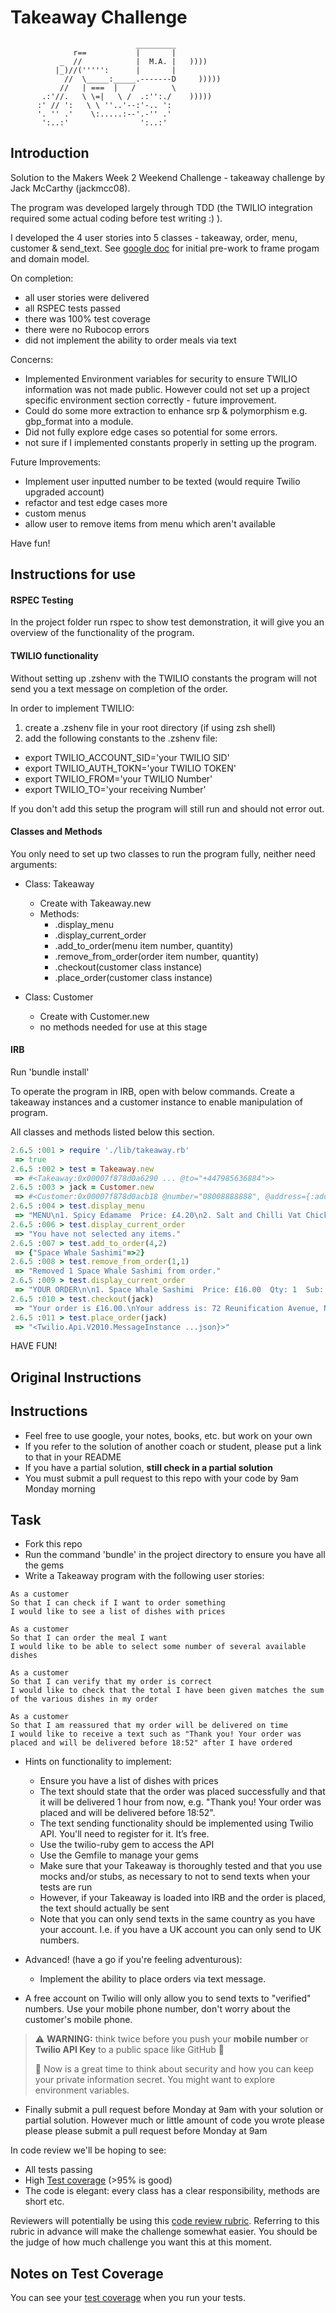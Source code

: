Takeaway Challenge
==================

```
                            _________
              r==           |       |
           _  //            |  M.A. |   ))))
          |_)//(''''':      |       |
            //  \_____:_____.-------D     )))))
           //   | ===  |   /        \
       .:'//.   \ \=|   \ /  .:'':./    )))))
      :' // ':   \ \ ''..'--:'-.. ':
      '. '' .'    \:.....:--'.-'' .'
       ':..:'                ':..:'

 ```

Introduction
---------

Solution to the Makers Week 2 Weekend Challenge - takeaway challenge by Jack McCarthy (jackmcc08).

The program was developed largely through TDD (the TWILIO integration required some actual coding before test writing :) ).

I developed the 4 user stories into 5 classes - takeaway, order, menu, customer & send_text. See [google doc](https://docs.google.com/document/d/119-FgcFIqvIv14avQnq6bQnjIslTz9yxshp36d3w1Xo/edit?usp=sharing) for initial pre-work to frame progam and domain model.

On completion:
- all user stories were delivered
- all RSPEC tests passed
- there was 100% test coverage
- there were no Rubocop errors
- did not implement the ability to order meals via text

Concerns:
- Implemented Environment variables for security to ensure TWILIO information was not made public. However could not set up a project specific environment section correctly - future improvement.
- Could do some more extraction to enhance srp & polymorphism e.g. gbp_format into a module.
- Did not fully explore edge cases so potential for some errors.
- not sure if I implemented constants properly in setting up the program.

Future Improvements:
- Implement user inputted number to be texted (would require Twilio upgraded account)
- refactor and test edge cases more
- custom menus
- allow user to remove items from menu which aren't available

Have fun!

Instructions for use
----------
#### RSPEC Testing
In the project folder run rspec to show test demonstration, it will give you an overview of the functionality of the program.

#### TWILIO functionality
Without setting up .zshenv with the TWILIO constants the program will not send you a text message on completion of the order.

In order to implement TWILIO:
1. create a .zshenv file in your root directory (if using zsh shell)
2. add the following constants to the .zshenv file:
- export TWILIO_ACCOUNT_SID='your TWILIO SID'
- export TWILIO_AUTH_TOKN='your TWILIO TOKEN'
- export TWILIO_FROM='your TWILIO Number'
- export TWILIO_TO='your receiving Number'

If you don't add this setup the program will still run and should not error out.

#### Classes and Methods

You only need to set up two classes to run the program fully, neither need arguments:
- Class: Takeaway
  - Create with Takeaway.new
  - Methods:
    - .display_menu
    - .display_current_order
    - .add_to_order(menu item number, quantity)
    - .remove_from_order(order item number, quantity)
    - .checkout(customer class instance)
    - .place_order(customer class instance)

- Class: Customer
  - Create with Customer.new
  - no methods needed for use at this stage

#### IRB

Run 'bundle install'

To operate the program in IRB, open with below commands. Create a takeaway instances and a customer instance to enable manipulation of program.

All classes and methods listed below this section.

```ruby
2.6.5 :001 > require './lib/takeaway.rb'
 => true
2.6.5 :002 > test = Takeaway.new
 => #<Takeaway:0x00007f878d0a6290 ... @to="+447985636884">>
2.6.5 :003 > jack = Customer.new
 => #<Customer:0x00007f878d0acb18 @number="08008888888", @address={:address=>"72 Reunification Avenue, New Tokyo, UNC", :post_code=>"12NE XS9"}, @payment={:type=>"credit_card", :number=>78385283584, :expiry_date=>"12/77", :ccc=>888}>
2.6.5 :004 > test.display_menu
 => "MENU\n1. Spicy Edamame  Price: £4.20\n2. Salt and Chilli Vat Chicken Strips  Price: £5.20\n3. Tempura Seaweed Fish  Price: £8.00\n4. Space Whale Sashimi  Price: £16.00\n5. Venerable Dragon Roll  Price: £9.80"
2.6.5 :006 > test.display_current_order
 => "You have not selected any items."
2.6.5 :007 > test.add_to_order(4,2)
 => {"Space Whale Sashimi"=>2}
2.6.5 :008 > test.remove_from_order(1,1)
 => "Removed 1 Space Whale Sashimi from order."
2.6.5 :009 > test.display_current_order
 => "YOUR ORDER\n\n1. Space Whale Sashimi  Price: £16.00  Qty: 1  Sub: £16.00\n\nTOTAL: £16.00"
2.6.5 :010 > test.checkout(jack)
 => "Your order is £16.00.\nYour address is: 72 Reunification Avenue, New Tokyo, UNC, 12NE XS9\nYour number is: 08008888888\n\nPlease press PLACE ORDER to confirm."
2.6.5 :011 > test.place_order(jack)
 => "<Twilio.Api.V2010.MessageInstance ...json}>"

 ```

HAVE FUN!

## Original Instructions

Instructions
-------

* Feel free to use google, your notes, books, etc. but work on your own
* If you refer to the solution of another coach or student, please put a link to that in your README
* If you have a partial solution, **still check in a partial solution**
* You must submit a pull request to this repo with your code by 9am Monday morning

Task
-----

* Fork this repo
* Run the command 'bundle' in the project directory to ensure you have all the gems
* Write a Takeaway program with the following user stories:

```
As a customer
So that I can check if I want to order something
I would like to see a list of dishes with prices

As a customer
So that I can order the meal I want
I would like to be able to select some number of several available dishes

As a customer
So that I can verify that my order is correct
I would like to check that the total I have been given matches the sum of the various dishes in my order

As a customer
So that I am reassured that my order will be delivered on time
I would like to receive a text such as "Thank you! Your order was placed and will be delivered before 18:52" after I have ordered
```

* Hints on functionality to implement:
  * Ensure you have a list of dishes with prices
  * The text should state that the order was placed successfully and that it will be delivered 1 hour from now, e.g. "Thank you! Your order was placed and will be delivered before 18:52".
  * The text sending functionality should be implemented using Twilio API. You'll need to register for it. It’s free.
  * Use the twilio-ruby gem to access the API
  * Use the Gemfile to manage your gems
  * Make sure that your Takeaway is thoroughly tested and that you use mocks and/or stubs, as necessary to not to send texts when your tests are run
  * However, if your Takeaway is loaded into IRB and the order is placed, the text should actually be sent
  * Note that you can only send texts in the same country as you have your account. I.e. if you have a UK account you can only send to UK numbers.

* Advanced! (have a go if you're feeling adventurous):
  * Implement the ability to place orders via text message.

* A free account on Twilio will only allow you to send texts to "verified" numbers. Use your mobile phone number, don't worry about the customer's mobile phone.

> :warning: **WARNING:** think twice before you push your **mobile number** or **Twilio API Key** to a public space like GitHub :eyes:
>
> :key: Now is a great time to think about security and how you can keep your private information secret. You might want to explore environment variables.

* Finally submit a pull request before Monday at 9am with your solution or partial solution.  However much or little amount of code you wrote please please please submit a pull request before Monday at 9am


In code review we'll be hoping to see:

* All tests passing
* High [Test coverage](https://github.com/makersacademy/course/blob/master/pills/test_coverage.md) (>95% is good)
* The code is elegant: every class has a clear responsibility, methods are short etc.

Reviewers will potentially be using this [code review rubric](docs/review.md).  Referring to this rubric in advance will make the challenge somewhat easier.  You should be the judge of how much challenge you want this at this moment.

Notes on Test Coverage
------------------

You can see your [test coverage](https://github.com/makersacademy/course/blob/master/pills/test_coverage.md) when you run your tests.
